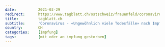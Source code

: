 ```yaml
---
date:          2021-03-29
redirect:      https://www.tagblatt.ch/ostschweiz/frauenfeld/coronavirus-ungewoehnlich-viele-todesfaelle-nach-impfungen-in-heimen-ld.2119871
title:         tagblatt.ch
subtitle:      'Coronavirus - «Ungewöhnlich viele Todesfälle» nach Impfungen in Heimen?'
country:       CH
categories:    [Impfung]
tags:          [mit oder an impfung gestorben]
---
```

